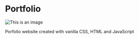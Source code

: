 # Portfolio

![This is an image](https://i.imgur.com/7oLMUXr.png)

Porfolio website created with vanilla CSS, HTML and JavaScript
